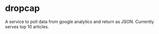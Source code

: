 # dropcap
A service to poll data from google analytics and return as JSON. Currently serves top 10 articles.
